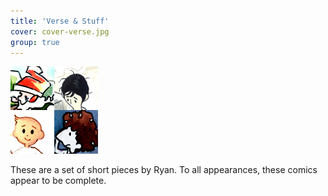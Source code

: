 ```yaml
---
title: 'Verse & Stuff'
cover: cover-verse.jpg
group: true
---
```


![](versetitle.jpg "A compilation of icons for the Verse and Stuff comics.")

These are a set of short pieces by Ryan. To all appearances, these comics appear to be complete.
